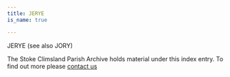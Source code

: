 ```yaml
---
title: JERYE
is_name: true

---
```


JERYE (see also JORY)


The Stoke Climsland Parish Archive holds material under this index entry. To find out more please [contact us](/contact/)

